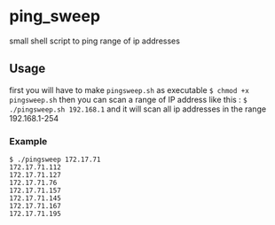 # ping_sweep
small shell script to ping range of ip addresses

## Usage
first you will have to make `pingsweep.sh` as executable
`$ chmod +x pingsweep.sh`
then you can scan a range of IP address like this : 
`$ ./pingsweep.sh 192.168.1`
and it will scan all ip addresses in the range 192.168.1-254
### Example


    $ ./pingsweep 172.17.71
    172.17.71.112
    172.17.71.127
    172.17.71.76
    172.17.71.157
    172.17.71.145
    172.17.71.167
    172.17.71.195
    
